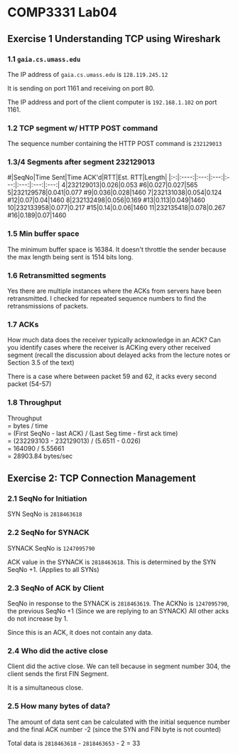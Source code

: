 # COMP3331 Lab04 

## Exercise 1 Understanding TCP using Wireshark 

### 1.1 `gaia.cs.umass.edu`

The IP address of `gaia.cs.umass.edu` is `128.119.245.12` 

It is sending on port 1161 and receiving on port 80.  

The IP address and port of the client computer is `192.168.1.102` on port 1161. 

### 1.2 TCP segment w/ HTTP POST command 

The sequence number containing the HTTP POST command is `232129013`

### 1.3/4 Segments after segment 232129013

#|SeqNo|Time Sent|Time ACK'd|RTT|Est. RTT|Length|
|:-:|:----:|:---:|:---:|:---:|:---:|:---:|:---:|
4|232129013|0.026|0.053 #6|0.027|0.027|565
5|232129578|0.041|0.077 #9|0.036|0.028|1460
7|232131038|0.054|0.124 #12|0.07|0.04|1460
8|232132498|0.056|0.169 #13|0.113|0.049|1460
10|232133958|0.077|0.217 #15|0.14|0.0.06|1460
11|232135418|0.078|0.267 #16|0.189|0.07|1460

### 1.5 Min buffer space

The minimum buffer space is 16384. It doesn't throttle the sender because the max length being sent is 1514 bits long. 

### 1.6 Retransmitted segments 

Yes there are multiple instances where the ACKs from servers have been retransmitted. I checked for repeated sequence numbers to find the retransmissions of packets. 

### 1.7 ACKs 
How much data does the receiver typically acknowledge in an ACK? Can you identify cases where the receiver is ACKing every other received segment (recall the discussion about delayed acks from the lecture notes or Section 3.5 of the text)

There is a case where between packet 59 and 62, it acks every second packet (54-57)

### 1.8 Throughput 

Throughput  
= bytes / time  
= (First SeqNo - last ACK) / (Last Seg time - first ack time)  
= (232293103 - 232129013) / (5.6511 - 0.026)   
= 164090 / 5.55661  
= 28903.84 bytes/sec

## Exercise 2: TCP Connection Management 

### 2.1 SeqNo for Initiation 

SYN SeqNo is `2818463618` 

### 2.2 SeqNo for SYNACK 

SYNACK SeqNo is `1247095790`

ACK value in the SYNACK is `2818463618`. This is determined by the SYN SeqNo +1. (Applies to all SYNs) 

### 2.3 SeqNo of ACK by Client 

SeqNo in response to the SYNACK is `2818463619`. The ACKNo is `1247095790`, the previous SeqNo +1 (Since we are replying to an SYNACK) All other acks do not increase by 1. 

Since this is an ACK, it does not contain any data. 

### 2.4 Who did the active close 

Client did the active close. We can tell because in segment number 304, the client sends the first FIN Segment. 

It is a simultaneous close. 

### 2.5 How many bytes of data? 

The amount of data sent can be calculated with the initial sequence number and the final ACK number -2 (since the SYN and FIN byte is not counted) 

Total data is `2818463618` - `2818463653` - 2 = 33








